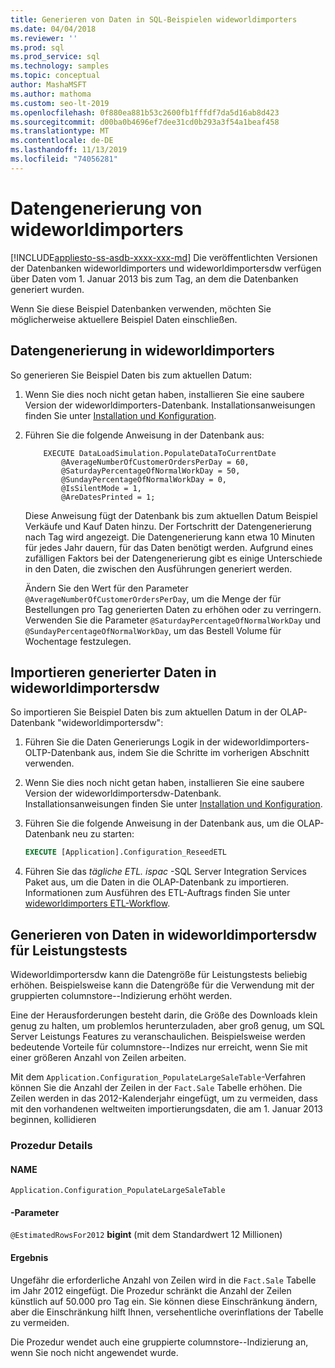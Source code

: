 ```yaml
---
title: Generieren von Daten in SQL-Beispielen wideworldimporters
ms.date: 04/04/2018
ms.reviewer: ''
ms.prod: sql
ms.prod_service: sql
ms.technology: samples
ms.topic: conceptual
author: MashaMSFT
ms.author: mathoma
ms.custom: seo-lt-2019
ms.openlocfilehash: 0f880ea881b53c2600fb1fffdf7da5d16ab8d423
ms.sourcegitcommit: d00ba0b4696ef7dee31cd0b293a3f54a1beaf458
ms.translationtype: MT
ms.contentlocale: de-DE
ms.lasthandoff: 11/13/2019
ms.locfileid: "74056281"
---
```

# <a name="wideworldimporters-data-generation"></a>Datengenerierung von wideworldimporters
[!INCLUDE[appliesto-ss-asdb-xxxx-xxx-md](../includes/appliesto-ss-asdb-xxxx-xxx-md.md)]
Die veröffentlichten Versionen der Datenbanken wideworldimporters und wideworldimportersdw verfügen über Daten vom 1. Januar 2013 bis zum Tag, an dem die Datenbanken generiert wurden.

Wenn Sie diese Beispiel Datenbanken verwenden, möchten Sie möglicherweise aktuellere Beispiel Daten einschließen.

## <a name="data-generation-in-wideworldimporters"></a>Datengenerierung in wideworldimporters

So generieren Sie Beispiel Daten bis zum aktuellen Datum:

1. Wenn Sie dies noch nicht getan haben, installieren Sie eine saubere Version der wideworldimporters-Datenbank. Installationsanweisungen finden Sie unter [Installation und Konfiguration](wide-world-importers-oltp-install-configure.md).
2. Führen Sie die folgende Anweisung in der Datenbank aus:

    ```
        EXECUTE DataLoadSimulation.PopulateDataToCurrentDate
            @AverageNumberOfCustomerOrdersPerDay = 60,
            @SaturdayPercentageOfNormalWorkDay = 50,
            @SundayPercentageOfNormalWorkDay = 0,
            @IsSilentMode = 1,
            @AreDatesPrinted = 1;
    ```

    Diese Anweisung fügt der Datenbank bis zum aktuellen Datum Beispiel Verkäufe und Kauf Daten hinzu. Der Fortschritt der Datengenerierung nach Tag wird angezeigt. Die Datengenerierung kann etwa 10 Minuten für jedes Jahr dauern, für das Daten benötigt werden. Aufgrund eines zufälligen Faktors bei der Datengenerierung gibt es einige Unterschiede in den Daten, die zwischen den Ausführungen generiert werden.

    Ändern Sie den Wert für den Parameter `@AverageNumberOfCustomerOrdersPerDay`, um die Menge der für Bestellungen pro Tag generierten Daten zu erhöhen oder zu verringern. Verwenden Sie die Parameter `@SaturdayPercentageOfNormalWorkDay` und `@SundayPercentageOfNormalWorkDay`, um das Bestell Volume für Wochentage festzulegen.

## <a name="import-generated-data-in-wideworldimportersdw"></a>Importieren generierter Daten in wideworldimportersdw

So importieren Sie Beispiel Daten bis zum aktuellen Datum in der OLAP-Datenbank "wideworldimportersdw":

1. Führen Sie die Daten Generierungs Logik in der wideworldimporters-OLTP-Datenbank aus, indem Sie die Schritte im vorherigen Abschnitt verwenden.
2. Wenn Sie dies noch nicht getan haben, installieren Sie eine saubere Version der wideworldimportersdw-Datenbank. Installationsanweisungen finden Sie unter [Installation und Konfiguration](wide-world-importers-oltp-install-configure.md).
3. Führen Sie die folgende Anweisung in der Datenbank aus, um die OLAP-Datenbank neu zu starten:

    ```sql
    EXECUTE [Application].Configuration_ReseedETL
    ```

4. Führen Sie das *tägliche ETL. ispac* -SQL Server Integration Services Paket aus, um die Daten in die OLAP-Datenbank zu importieren. Informationen zum Ausführen des ETL-Auftrags finden Sie unter [wideworldimporters ETL-Workflow](wide-world-importers-perform-etl.md).

## <a name="generate-data-in-wideworldimportersdw-for-performance-testing"></a>Generieren von Daten in wideworldimportersdw für Leistungstests

Wideworldimportersdw kann die Datengröße für Leistungstests beliebig erhöhen. Beispielsweise kann die Datengröße für die Verwendung mit der gruppierten columnstore--Indizierung erhöht werden.

Eine der Herausforderungen besteht darin, die Größe des Downloads klein genug zu halten, um problemlos herunterzuladen, aber groß genug, um SQL Server Leistungs Features zu veranschaulichen. Beispielsweise werden bedeutende Vorteile für columnstore--Indizes nur erreicht, wenn Sie mit einer größeren Anzahl von Zeilen arbeiten. 

Mit dem `Application.Configuration_PopulateLargeSaleTable`-Verfahren können Sie die Anzahl der Zeilen in der `Fact.Sale` Tabelle erhöhen. Die Zeilen werden in das 2012-Kalenderjahr eingefügt, um zu vermeiden, dass mit den vorhandenen weltweiten importierungsdaten, die am 1. Januar 2013 beginnen, kollidieren

### <a name="procedure-details"></a>Prozedur Details

#### <a name="name"></a>NAME

    Application.Configuration_PopulateLargeSaleTable

#### <a name="parameters"></a>-Parameter

  `@EstimatedRowsFor2012` **bigint** (mit dem Standardwert 12 Millionen)

#### <a name="result"></a>Ergebnis

Ungefähr die erforderliche Anzahl von Zeilen wird in die `Fact.Sale` Tabelle im Jahr 2012 eingefügt. Die Prozedur schränkt die Anzahl der Zeilen künstlich auf 50.000 pro Tag ein. Sie können diese Einschränkung ändern, aber die Einschränkung hilft Ihnen, versehentliche overinflations der Tabelle zu vermeiden.

Die Prozedur wendet auch eine gruppierte columnstore--Indizierung an, wenn Sie noch nicht angewendet wurde.
